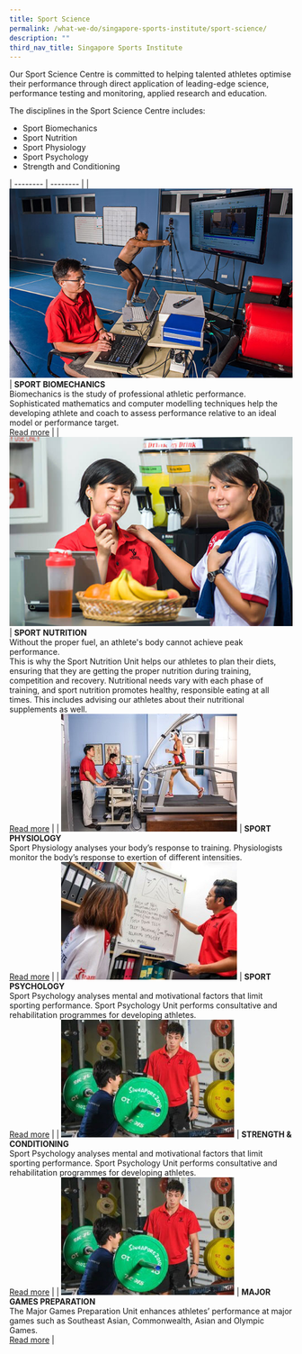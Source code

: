 ```yaml
---
title: Sport Science
permalink: /what-we-do/singapore-sports-institute/sport-science/
description: ""
third_nav_title: Singapore Sports Institute
---
```

Our Sport Science Centre is committed to helping talented athletes optimise their performance through direct application of leading-edge science, performance testing and monitoring, applied research and education.

The disciplines in the Sport Science Centre includes: 

*   Sport Biomechanics
*   Sport Nutrition
*   Sport Physiology
*   Sport Psychology
*   Strength and Conditioning

| -------- | -------- | 
| ![](/images/What%20We%20Do/Singapore%20Sports%20Institute/Sport%20Science/biomechanics.jpg)     | **SPORT BIOMECHANICS**<br>Biomechanics is the study of professional athletic performance. Sophisticated mathematics and computer modelling techniques help the developing athlete and coach to assess performance relative to an ideal model or performance target.<br> [Read more](/singapore-sports-institute/sport-science/sport-biomechanics/)    | 
| ![](/images/What%20We%20Do/Singapore%20Sports%20Institute/Sport%20Science/sportnutrition.jpg)    | **SPORT NUTRITION**<br>Without the proper fuel, an athlete's body cannot achieve peak performance.<br>This is why the Sport Nutrition Unit helps our athletes to plan their diets, ensuring that they are getting the proper nutrition during training, competition and recovery. Nutritional needs vary with each phase of training, and sport nutrition promotes healthy, responsible eating at all times. This includes advising our athletes about their nutritional supplements as well.<br> [Read more](/singapore-sports-institute/sport-science/sport-nutrition/)    | 
| ![](/images/What%20We%20Do/Singapore%20Sports%20Institute/Sport%20Science/Sport-Physiology.jpg) | **SPORT PHYSIOLOGY**<br>Sport Physiology analyses your body’s response to training. Physiologists monitor the body’s response to exertion of different intensities.<br> [Read more](/singapore-sports-institute/sport-science/sport-physiology/)    | 
| ![](/images/What%20We%20Do/Singapore%20Sports%20Institute/Sport%20Science/Sport-psychology.jpg)    | **SPORT PSYCHOLOGY**<br>Sport Psychology analyses mental and motivational factors that limit sporting performance. Sport Psychology Unit performs consultative and rehabilitation programmes for developing athletes.<br> [Read more](/singapore-sports-institute/sport-science/sport-psychology/)    | 
| ![](/images/What%20We%20Do/Singapore%20Sports%20Institute/Sport%20Science/Strength.jpg)    | **STRENGTH & CONDITIONING**<br>Sport Psychology analyses mental and motivational factors that limit sporting performance. Sport Psychology Unit performs consultative and rehabilitation programmes for developing athletes.<br> [Read more](/singapore-sports-institute/sport-science/strength-conditioning/) | 
| ![](/images/What%20We%20Do/Singapore%20Sports%20Institute/Sport%20Science/Strength.jpg)    | **MAJOR GAMES PREPARATION**<br>The Major Games Preparation Unit enhances athletes’ performance at major games such as Southeast Asian, Commonwealth, Asian and Olympic Games.<br> [Read more](/singapore-sports-institute/sport-science/major-games-preparation/) | 